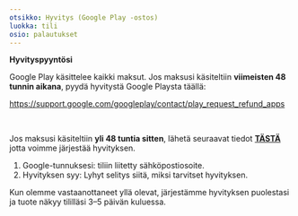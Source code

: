 ```yaml
---
otsikko: Hyvitys (Google Play -ostos)
luokka: tili
osio: palautukset
---
```

**Hyvityspyyntösi**


Google Play käsittelee kaikki maksut. Jos maksusi käsiteltiin **viimeisten 48 tunnin aikana**, pyydä hyvitystä Google Playsta täällä:


<https://support.google.com/googleplay/contact/play_request_refund_apps>


 


Jos maksusi käsiteltiin **yli 48 tuntia sitten**, lähetä seuraavat tiedot **[TÄSTÄ](https://helpStudycat.com/hc/en-gb/requests/new)** jotta voimme järjestää hyvityksen.


1. Google-tunnuksesi: tiliin liitetty sähköpostiosoite.
2. Hyvityksen syy: Lyhyt selitys siitä, miksi tarvitset hyvityksen.


Kun olemme vastaanottaneet yllä olevat, järjestämme hyvityksen puolestasi ja tuote näkyy tililläsi 3–5 päivän kuluessa.